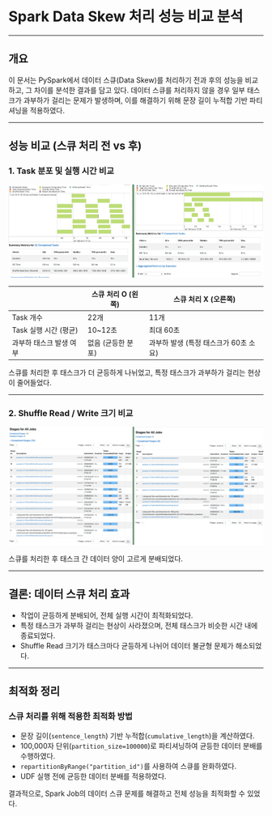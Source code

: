 # Spark Data Skew 처리 성능 비교 분석

---

## 개요
이 문서는 PySpark에서 데이터 스큐(Data Skew)를 처리하기 전과 후의 성능을 비교하고, 그 차이를 분석한 결과를 담고 있다. 
데이터 스큐를 처리하지 않을 경우 일부 태스크가 과부하가 걸리는 문제가 발생하며, 이를 해결하기 위해 문장 길이 누적합 기반 파티셔닝을 적용하였다.

---

## 성능 비교 (스큐 처리 전 vs 후)

### 1. Task 분포 및 실행 시간 비교
![skew_process_comp_1.png](../../src/skew_process_comp_1.png)

|  | 스큐 처리 O (왼쪽) | 스큐 처리 X (오른쪽) |
|---|---|---|
| Task 개수 | 22개 | 11개 |
| Task 실행 시간 (평균) | 10~12초 | 최대 60초 |
| 과부하 태스크 발생 여부 | 없음 (균등한 분포) | 과부하 발생 (특정 태스크가 60초 소요) |

스큐를 처리한 후 태스크가 더 균등하게 나뉘었고, 특정 태스크가 과부하가 걸리는 현상이 줄어들었다.

---

### 2. Shuffle Read / Write 크기 비교

![skew_process_comp_2.png](../../src/skew_process_comp_2.png)


스큐를 처리한 후 태스크 간 데이터 양이 고르게 분배되었다.

---

## 결론: 데이터 스큐 처리 효과

- 작업이 균등하게 분배되어, 전체 실행 시간이 최적화되었다.
- 특정 태스크가 과부하 걸리는 현상이 사라졌으며, 전체 태스크가 비슷한 시간 내에 종료되었다.
- Shuffle Read 크기가 태스크마다 균등하게 나뉘어 데이터 불균형 문제가 해소되었다.

---

## 최적화 정리

### 스큐 처리를 위해 적용한 최적화 방법
- 문장 길이(`sentence_length`) 기반 누적합(`cumulative_length`)을 계산하였다.
- 100,000자 단위(`partition_size=100000`)로 파티셔닝하여 균등한 데이터 분배를 수행하였다.
- `repartitionByRange("partition_id")`를 사용하여 스큐를 완화하였다.
- UDF 실행 전에 균등한 데이터 분배를 적용하였다.

결과적으로, Spark Job의 데이터 스큐 문제를 해결하고 전체 성능을 최적화할 수 있었다.

